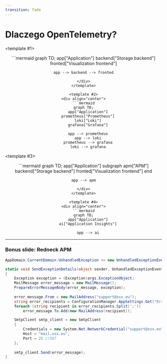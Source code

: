 ```yaml
---
transition: fade
---
```


# Dlaczego OpenTelemetry?

<v-switch>

<template #1>
<div align="center">
```mermaid
graph TD;
    app["Application"]
    backend["Storage backend"]
    fronted["Visualization frontend"]
    
    app --> backend --> fronted
```
</div>
</template>

<template #2>
<div align="center">
```mermaid
graph TD;
    app["Application"]
    prometheus["Prometheus"]
    loki["Loki"]
    grafana["Grafana"]
    
    app --> prometheus
    app --> loki
    prometheus --> grafana
    loki --> grafana
```
</div>
</template>


<template #3>
<div align="center">
```mermaid
graph TD;
    app["Application"]
    subgraph apm["APM"]
        backend["Storage backend"]
        fronted["Visualization frontend"]
    end
    
    app --> apm
```
</div>
</template>

<template #4>
<div align="center">
```mermaid
graph TD;
    app["Application"]
    ai["Application Insights"]
    
    app --> ai
```
</div>
</template>

</v-switch>

<!--
- APM - Application Performance Monitoring
-->

---

### Bonus slide: Redneck APM

```csharp
AppDomain.CurrentDomain.UnhandledException += new UnhandledExceptionEventHandler(SendExceptionDetails);

static void SendExceptionDetails(object sender, UnhandledExceptionEventArgs args) 
{
    Exception exception = (Exception)args.ExceptionObject;
    MailMessage error_message = new MailMessage();
    PrepareErrorMessageBody(error_message, exception);
    
    error_message.From = new MailAddress("support@xxx.eu");
    string error_recipients = ConfigurationManager.AppSettings.Get("ErrorReportRecipients");
    foreach (string recipient in error_recipients.Split(';'))
        error_message.To.Add(new MailAddress(recipient));

    SmtpClient smtp_client = new SmtpClient
    {
        Credentials = new System.Net.NetworkCredential("support@xxx.eu", "<the password>"),
        Host = "mail.xxx.eu",
        Port = 25 //587
    };
    
    smtp_client.Send(error_message);
}

```
